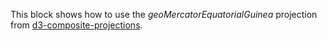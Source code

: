 This block shows how to use the *geoMercatorEquatorialGuinea* projection from [d3-composite-projections](http://rveciana.github.io/d3-composite-projections/).
